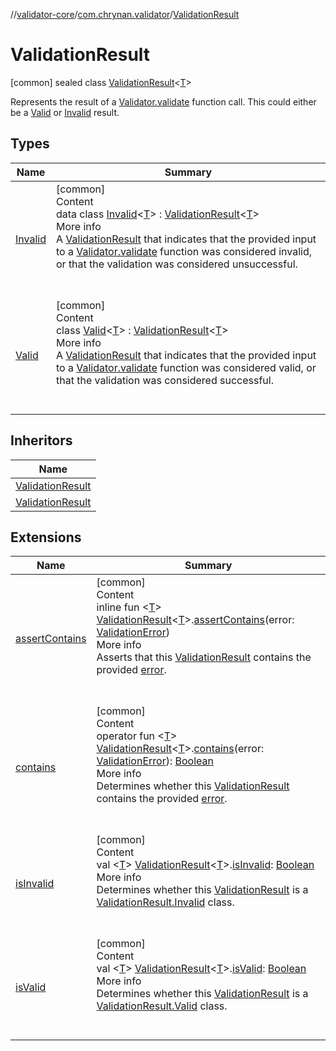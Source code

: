 //[validator-core](../../../index.md)/[com.chrynan.validator](../index.md)/[ValidationResult](index.md)



# ValidationResult  
 [common] sealed class [ValidationResult](index.md)<[T](index.md)>

Represents the result of a [Validator.validate](../-validator/validate.md) function call. This could either be a [Valid](-valid/index.md) or [Invalid](-invalid/index.md) result.

   


## Types  
  
|  Name |  Summary | 
|---|---|
| <a name="com.chrynan.validator/ValidationResult.Invalid///PointingToDeclaration/"></a>[Invalid](-invalid/index.md)| <a name="com.chrynan.validator/ValidationResult.Invalid///PointingToDeclaration/"></a>[common]  <br>Content  <br>data class [Invalid](-invalid/index.md)<[T](-invalid/index.md)> : [ValidationResult](index.md)<[T](-invalid/index.md)>   <br>More info  <br>A [ValidationResult](index.md) that indicates that the provided input to a [Validator.validate](../-validator/validate.md) function was considered invalid, or that the validation was considered unsuccessful.  <br><br><br>|
| <a name="com.chrynan.validator/ValidationResult.Valid///PointingToDeclaration/"></a>[Valid](-valid/index.md)| <a name="com.chrynan.validator/ValidationResult.Valid///PointingToDeclaration/"></a>[common]  <br>Content  <br>class [Valid](-valid/index.md)<[T](-valid/index.md)> : [ValidationResult](index.md)<[T](-valid/index.md)>   <br>More info  <br>A [ValidationResult](index.md) that indicates that the provided input to a [Validator.validate](../-validator/validate.md) function was considered valid, or that the validation was considered successful.  <br><br><br>|


## Inheritors  
  
|  Name | 
|---|
| <a name="com.chrynan.validator/ValidationResult.Valid///PointingToDeclaration/"></a>[ValidationResult](-valid/index.md)|
| <a name="com.chrynan.validator/ValidationResult.Invalid///PointingToDeclaration/"></a>[ValidationResult](-invalid/index.md)|


## Extensions  
  
|  Name |  Summary | 
|---|---|
| <a name="com.chrynan.validator//assertContains/com.chrynan.validator.ValidationResult[TypeParam(bounds=[kotlin.Any?])]#com.chrynan.validator.ValidationError/PointingToDeclaration/"></a>[assertContains](../assert-contains.md)| <a name="com.chrynan.validator//assertContains/com.chrynan.validator.ValidationResult[TypeParam(bounds=[kotlin.Any?])]#com.chrynan.validator.ValidationError/PointingToDeclaration/"></a>[common]  <br>Content  <br>inline fun <[T](../assert-contains.md)> [ValidationResult](index.md)<[T](../assert-contains.md)>.[assertContains](../assert-contains.md)(error: [ValidationError](../-validation-error/index.md))  <br>More info  <br>Asserts that this [ValidationResult](index.md) contains the provided [error](../assert-contains.md).  <br><br><br>|
| <a name="com.chrynan.validator//contains/com.chrynan.validator.ValidationResult[TypeParam(bounds=[kotlin.Any?])]#com.chrynan.validator.ValidationError/PointingToDeclaration/"></a>[contains](../contains.md)| <a name="com.chrynan.validator//contains/com.chrynan.validator.ValidationResult[TypeParam(bounds=[kotlin.Any?])]#com.chrynan.validator.ValidationError/PointingToDeclaration/"></a>[common]  <br>Content  <br>operator fun <[T](../contains.md)> [ValidationResult](index.md)<[T](../contains.md)>.[contains](../contains.md)(error: [ValidationError](../-validation-error/index.md)): [Boolean](https://kotlinlang.org/api/latest/jvm/stdlib/kotlin/-boolean/index.html)  <br>More info  <br>Determines whether this [ValidationResult](index.md) contains the provided [error](../contains.md).  <br><br><br>|
| <a name="com.chrynan.validator//isInvalid/com.chrynan.validator.ValidationResult[TypeParam(bounds=[kotlin.Any?])]#/PointingToDeclaration/"></a>[isInvalid](../is-invalid.md)| <a name="com.chrynan.validator//isInvalid/com.chrynan.validator.ValidationResult[TypeParam(bounds=[kotlin.Any?])]#/PointingToDeclaration/"></a>[common]  <br>Content  <br>val <[T](../is-invalid.md)> [ValidationResult](index.md)<[T](../is-invalid.md)>.[isInvalid](../is-invalid.md): [Boolean](https://kotlinlang.org/api/latest/jvm/stdlib/kotlin/-boolean/index.html)  <br>More info  <br>Determines whether this [ValidationResult](index.md) is a [ValidationResult.Invalid](-invalid/index.md) class.  <br><br><br>|
| <a name="com.chrynan.validator//isValid/com.chrynan.validator.ValidationResult[TypeParam(bounds=[kotlin.Any?])]#/PointingToDeclaration/"></a>[isValid](../is-valid.md)| <a name="com.chrynan.validator//isValid/com.chrynan.validator.ValidationResult[TypeParam(bounds=[kotlin.Any?])]#/PointingToDeclaration/"></a>[common]  <br>Content  <br>val <[T](../is-valid.md)> [ValidationResult](index.md)<[T](../is-valid.md)>.[isValid](../is-valid.md): [Boolean](https://kotlinlang.org/api/latest/jvm/stdlib/kotlin/-boolean/index.html)  <br>More info  <br>Determines whether this [ValidationResult](index.md) is a [ValidationResult.Valid](-valid/index.md) class.  <br><br><br>|

